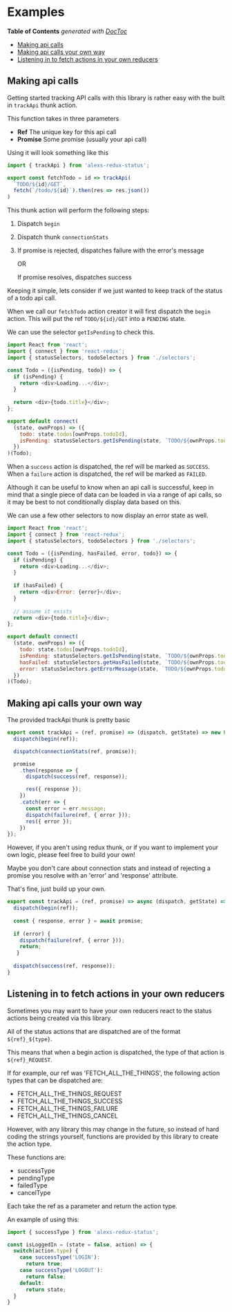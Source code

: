 # Examples

<!-- START doctoc generated TOC please keep comment here to allow auto update -->
<!-- DON'T EDIT THIS SECTION, INSTEAD RE-RUN doctoc TO UPDATE -->
**Table of Contents**  *generated with [DocToc](https://github.com/thlorenz/doctoc)*

- [Making api calls](#making-api-calls)
- [Making api calls your own way](#making-api-calls-your-own-way)
- [Listening in to fetch actions in your own reducers](#listening-in-to-fetch-actions-in-your-own-reducers)

<!-- END doctoc generated TOC please keep comment here to allow auto update -->

## Making api calls
Getting started tracking API calls with this library is rather easy with the built in `trackApi` thunk action.

This function takes in three parameters

 - **Ref** The unique key for this api call
 - **Promise** Some promise (usually your api call)
  
Using it will look something like this

```js
import { trackApi } from 'alexs-redux-status';

export const fetchTodo = id => trackApi(
  `TODO/${id}/GET`,
  fetch(`/todo/${id}`).then(res => res.json())
)
```

This thunk action will perform the following steps:
1. Dispatch `begin`
2. Dispatch thunk `connectionStats`
3.  If promise is rejected, dispatches failure with the error's message
    
    OR
    
    If promise resolves, dispatches success

Keeping it simple, lets consider if we just wanted to keep track of the status of a todo api call.

When we call our `fetchTodo` action creator it will first dispatch the `begin` action. This will put the ref `TODO/${id}/GET` into a `PENDING` state.
 
We can use the selector `getIsPending` to check this.

```js
import React from 'react';
import { connect } from 'react-redux';
import { statusSelectors, todoSelectors } from './selectors';

const Todo = ({isPending, todo}) => {
  if (isPending) {
    return <div>Loading...</div>;
  }
  
  return <div>{todo.title}</div>;
};

export default connect(
  (state, ownProps) => ({
    todo: state.todos[ownProps.todoId],
    isPending: statusSelectors.getIsPending(state, `TODO/${ownProps.todoId}/GET`)
  })
)(Todo);
```

When a `success` action is dispatched, the ref will be marked as `SUCCESS`.
When a `failure` action is dispatched, the ref will be marked as `FAILED`.

Although it can be useful to know when an api call is successful, keep in mind that a single piece of data can be loaded in via a range of api calls, so it may be best to not conditionally display data based on this.

We can use a few other selectors to now display an error state as well.

```js
import React from 'react';
import { connect } from 'react-redux';
import { statusSelectors, todoSelectors } from './selectors';

const Todo = ({isPending, hasFailed, error, todo}) => {
  if (isPending) {
    return <div>Loading...</div>;
  }
  
  if (hasFailed) {
    return <div>Error: {error}</div>;
  }
  
  // assume it exists
  return <div>{todo.title}</div>;
};

export default connect(
  (state, ownProps) => ({
    todo: state.todos[ownProps.todoId],
    isPending: statusSelectors.getIsPending(state, `TODO/${ownProps.todoId}/GET`),
    hasFailed: statusSelectors.getHasFailed(state, `TODO/${ownProps.todoId}/GET`),
    error: statusSelectors.getErrorMessage(state, `TODO/${ownProps.todoId}/GET`)
  })
)(Todo);
```

## Making api calls your own way
The provided trackApi thunk is pretty basic

```js
export const trackApi = (ref, promise) => (dispatch, getState) => new Promise(res => {
  dispatch(begin(ref));

  dispatch(connectionStats(ref, promise));

  promise
    .then(response => {
      dispatch(success(ref, response));

      res({ response });
    })
    .catch(err => {
      const error = err.message;
      dispatch(failure(ref, { error }));
      res({ error });
    })
});
```

However, if you aren't using redux thunk, or if you want to implement your own logic, please feel free to build your own!

Maybe you don't care about connection stats and instead of rejecting a promise you resolve with an 'error' and 'response' attribute.

That's fine, just build up your own.

```js
export const trackApi = (ref, promise) => async (dispatch, getState) => {
  dispatch(begin(ref));
  
  const { response, error } = await promise;
  
  if (error) {
    dispatch(failure(ref, { error }));
    return;
   }
   
  dispatch(success(ref, response));
}
```

## Listening in to fetch actions in your own reducers
Sometimes you may want to have your own reducers react to the status actions being created via this library.

All of the status actions that are dispatched are of the format `${ref}_${type}`.

This means that when a begin action is dispatched, the type of that action is `${ref}_REQUEST`.

If for example, our ref was 'FETCH_ALL_THE_THINGS', the following action types that can be dispatched are:
- FETCH_ALL_THE_THINGS_REQUEST
- FETCH_ALL_THE_THINGS_SUCCESS
- FETCH_ALL_THE_THINGS_FAILURE
- FETCH_ALL_THE_THINGS_CANCEL

However, with any library this may change in the future, so instead of hard coding the strings yourself, functions are provided by this library to create the action type.

These functions are:
 - successType
 - pendingType
 - failedType
 - cancelType 
 
Each take the ref as a parameter and return the action type.

An example of using this:

```js
import { successType } from 'alexs-redux-status';

const isLoggedIn = (state = false, action) => {
  switch(action.type) {
    case successType('LOGIN'):
      return true;
    case successType('LOGOUT'):
      return false;
    default:
      return state;
  }
}
```
